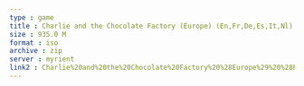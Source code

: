 ```yaml
---
type : game
title : Charlie and the Chocolate Factory (Europe) (En,Fr,De,Es,It,Nl)
size : 935.0 M
format : iso
archive : zip
server : myrient
link2 : Charlie%20and%20the%20Chocolate%20Factory%20%28Europe%29%20%28En%2CFr%2CDe%2CEs%2CIt%2CNl%29
---
```

